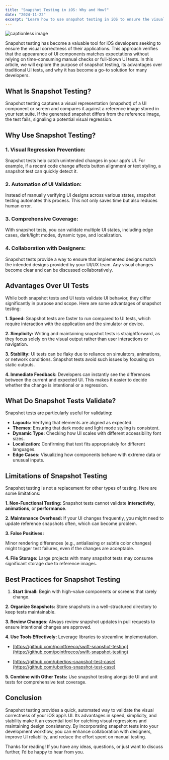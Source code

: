 ```yaml
---
title: "Snapshot Testing in iOS: Why and How?"
date: "2024-11-22"
excerpt: "Learn how to use snapshot testing in iOS to ensure the visual correctness of your application without relying on time-consuming manual checks or full-blown UI tests."
---
```


![captionless image](https://cdn-images-1.medium.com/max/5200/0*9PPmd-f5nCWJnIIC)

Snapshot testing has become a valuable tool for iOS developers seeking to ensure the visual correctness of their applications. This approach verifies that the appearance of UI components matches expectations without relying on time-consuming manual checks or full-blown UI tests. In this article, we will explore the purpose of snapshot testing, its advantages over traditional UI tests, and why it has become a go-to solution for many developers.

## What Is Snapshot Testing?

Snapshot testing captures a visual representation (snapshot) of a UI component or screen and compares it against a reference image stored in your test suite. If the generated snapshot differs from the reference image, the test fails, signaling a potential visual regression.

## Why Use Snapshot Testing?

### 1. Visual Regression Prevention:

Snapshot tests help catch unintended changes in your app’s UI. For example, if a recent code change affects button alignment or text styling, a snapshot test can quickly detect it.

### 2. Automation of UI Validation:

Instead of manually verifying UI designs across various states, snapshot testing automates this process. This not only saves time but also reduces human error.

### 3. Comprehensive Coverage:

With snapshot tests, you can validate multiple UI states, including edge cases, dark/light modes, dynamic type, and localization.

### 4. Collaboration with Designers:

Snapshot tests provide a way to ensure that implemented designs match the intended designs provided by your UI/UX team. Any visual changes become clear and can be discussed collaboratively.

## Advantages Over UI Tests

While both snapshot tests and UI tests validate UI behavior, they differ significantly in purpose and scope. Here are some advantages of snapshot testing:

**1. Speed:**
 Snapshot tests are faster to run compared to UI tests, which require interaction with the application and the simulator or device.

**2. Simplicity:**
 Writing and maintaining snapshot tests is straightforward, as they focus solely on the visual output rather than user interactions or navigation.

**3. Stability:**
 UI tests can be flaky due to reliance on simulators, animations, or network conditions. Snapshot tests avoid such issues by focusing on static outputs.

**4. Immediate Feedback:**
 Developers can instantly see the differences between the current and expected UI. This makes it easier to decide whether the change is intentional or a regression.

## What Do Snapshot Tests Validate?

Snapshot tests are particularly useful for validating:

* **Layouts:** Verifying that elements are aligned as expected.
* **Themes:** Ensuring that dark mode and light mode styling is consistent.
* **Dynamic Type:** Checking how UI scales with different accessibility font sizes.
* **Localization:** Confirming that text fits appropriately for different languages.
* **Edge Cases:** Visualizing how components behave with extreme data or unusual inputs.

## Limitations of Snapshot Testing

Snapshot testing is not a replacement for other types of testing. Here are some limitations:

**1. Non-Functional Testing:**
Snapshot tests cannot validate **interactivity**, **animations**, or **performance**.

**2. Maintenance Overhead:**
If your UI changes frequently, you might need to update reference snapshots often, which can become problem.

**3. False Positives:**

Minor rendering differences (e.g., antialiasing or subtle color changes) might trigger test failures, even if the changes are acceptable.

**4. File Storage:**
Large projects with many snapshot tests may consume significant storage due to reference images.

## Best Practices for Snapshot Testing

1. **Start Small:**
Begin with high-value components or screens that rarely change.

**2. Organize Snapshots:**
Store snapshots in a well-structured directory to keep tests maintainable.

**3. Review Changes:**
Always review snapshot updates in pull requests to ensure intentional changes are approved.

**4. Use Tools Effectively:**
Leverage libraries to streamline implementation.

- [https://github.com/pointfreeco/swift-snapshot-testing](https://github.com/pointfreeco/swift-snapshot-testing)

- [https://github.com/uber/ios-snapshot-test-case](https://github.com/uber/ios-snapshot-test-case)

**5. Combine with Other Tests:**
Use snapshot testing alongside UI and unit tests for comprehensive test coverage.

## Conclusion

Snapshot testing provides a quick, automated way to validate the visual correctness of your iOS app’s UI. Its advantages in speed, simplicity, and stability make it an essential tool for catching visual regressions and maintaining design consistency. By incorporating snapshot tests into your development workflow, you can enhance collaboration with designers, improve UI reliability, and reduce the effort spent on manual testing.

Thanks for reading! If you have any ideas, questions, or just want to discuss further, I’d be happy to hear from you.
